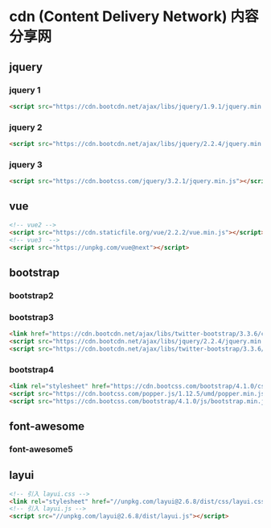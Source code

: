 # cdn (Content Delivery Network) 内容分享网
## jquery
### jquery 1
``` html
<script src="https://cdn.bootcdn.net/ajax/libs/jquery/1.9.1/jquery.min.js"></script>
```
### jquery 2
``` html
<script src="https://cdn.bootcdn.net/ajax/libs/jquery/2.2.4/jquery.min.js"></script>
```
### jquery 3
``` html
<script src="https://cdn.bootcss.com/jquery/3.2.1/jquery.min.js"></script>
```


## vue
``` html
<!-- vue2 -->
<script src="https://cdn.staticfile.org/vue/2.2.2/vue.min.js"></script>
<!-- vue3  -->
<script src="https://unpkg.com/vue@next"></script>
```
## bootstrap
### bootstrap2

### bootstrap3
``` html
<link href="https://cdn.bootcdn.net/ajax/libs/twitter-bootstrap/3.3.6/css/bootstrap.min.css" rel="stylesheet">
<script src="https://cdn.bootcdn.net/ajax/libs/jquery/2.2.4/jquery.min.js"></script>
<script src="https://cdn.bootcdn.net/ajax/libs/twitter-bootstrap/3.3.6/js/bootstrap.min.js"></script>
```
### bootstrap4
``` html
<link rel="stylesheet" href="https://cdn.bootcss.com/bootstrap/4.1.0/css/bootstrap.min.css">
<script src="https://cdn.bootcss.com/popper.js/1.12.5/umd/popper.min.js"></script>
<script src="https://cdn.bootcss.com/bootstrap/4.1.0/js/bootstrap.min.js"></script>
``` 


## font-awesome
### font-awesome5 

## layui
``` html
<!-- 引入 layui.css -->
<link rel="stylesheet" href="//unpkg.com/layui@2.6.8/dist/css/layui.css">
<!-- 引入 layui.js -->
<script src="//unpkg.com/layui@2.6.8/dist/layui.js"></script>
``` 
